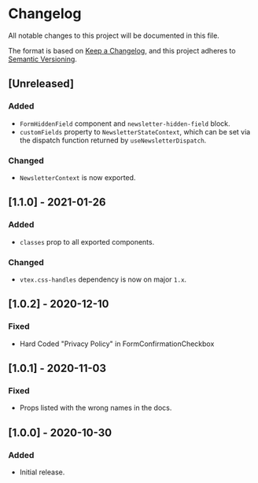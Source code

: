 # Changelog

All notable changes to this project will be documented in this file.

The format is based on [Keep a Changelog](https://keepachangelog.com/en/1.0.0/),
and this project adheres to [Semantic Versioning](https://semver.org/spec/v2.0.0.html).

## [Unreleased]
### Added
- `FormHiddenField` component and `newsletter-hidden-field` block.
- `customFields` property to `NewsletterStateContext`, which can be set via the dispatch function returned by `useNewsletterDispatch`.

### Changed
- `NewsletterContext` is now exported.

## [1.1.0] - 2021-01-26
### Added
- `classes` prop to all exported components.

### Changed
- `vtex.css-handles` dependency is now on major `1.x`.

## [1.0.2] - 2020-12-10

### Fixed
- Hard Coded "Privacy Policy" in FormConfirmationCheckbox

## [1.0.1] - 2020-11-03
### Fixed
- Props listed with the wrong names in the docs.

## [1.0.0] - 2020-10-30
### Added
- Initial release.
